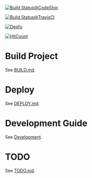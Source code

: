 [ ![Build Status@CodeShip](https://app.codeship.com/projects/adf025e0-c516-0134-59ac-6acf52a2e2cc/status?branch=develop)](https://app.codeship.com/projects/198147)

[![Build Status@TravisCI](https://travis-ci.org/5fpro/rails-template.svg?branch=develop)](https://travis-ci.org/5fpro/rails-template)

[![Depfu](https://badges.depfu.com/badges/78673e9781f52343afe3ca4269b4dda8/overview.svg)](https://depfu.com/github/5fpro/rails-template)

[![HitCount](http://hits.dwyl.io/5fpro/rails-template.svg)](http://hits.dwyl.io/5fpro/rails-template)

Build Project
=======

See [BUILD.md](doc/BUILD.md).

Deploy
=======

See [DEPLOY.md](doc/DEPLOY.md).

Development Guide
=======

See [Development](doc/development).

TODO
=======

See [TODO.md](doc/TODO.md).
